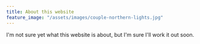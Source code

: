 ```yaml
---
title: About this website
feature_image: "/assets/images/couple-northern-lights.jpg"
---
```


I'm not sure yet what this website is about, but I'm sure I'll work it out soon.
